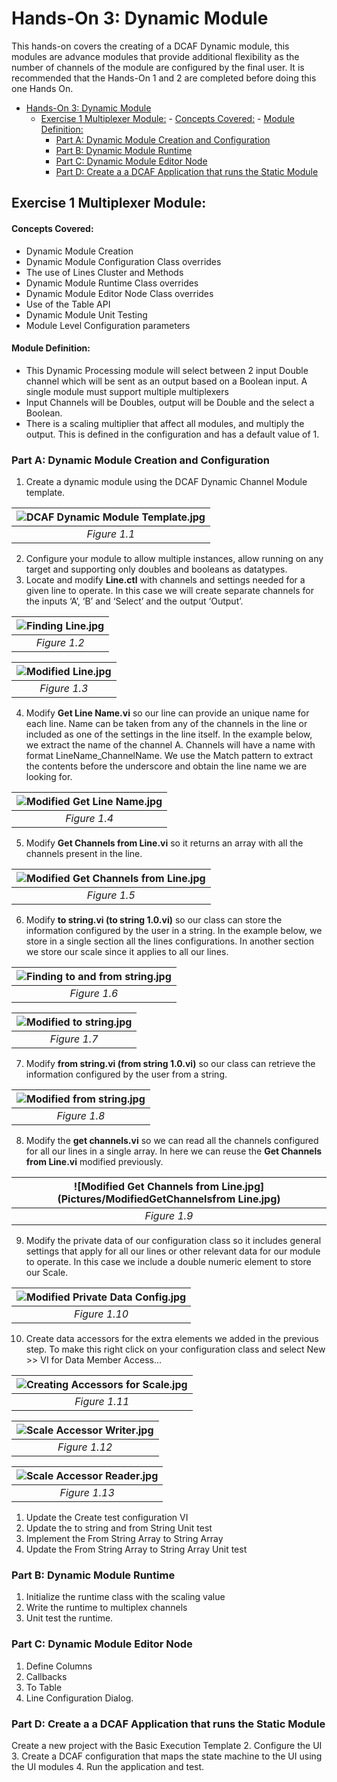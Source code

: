 # Hands-On 3: Dynamic Module
This hands-on covers the creating of a DCAF Dynamic module, this modules are advance modules that provide additional flexibility as the number of channels of the module are configured by the final user.
It is recommended that the Hands-On 1 and 2 are completed before doing this one Hands On.

<!-- TOC depthFrom:1 depthTo:6 withLinks:1 updateOnSave:1 orderedList:0 -->

- [Hands-On 3: Dynamic Module](#hands-on-3-dynamic-module)
	- [Exercise 1 Multiplexer Module:](#exercise-1-multiplexer-module)
			- [Concepts Covered:](#concepts-covered)
			- [Module Definition:](#module-definition)
		- [Part A: Dynamic Module Creation and Configuration](#part-a-dynamic-module-creation-and-configuration)
		- [Part B: Dynamic Module Runtime](#part-b-dynamic-module-runtime)
		- [Part C: Dynamic Module Editor Node](#part-c-dynamic-module-editor-node)
		- [Part D:  Create a a DCAF Application that runs the Static Module](#part-d-create-a-a-dcaf-application-that-runs-the-static-module)

<!-- /TOC -->

## Exercise 1 Multiplexer Module:

#### Concepts Covered:
- Dynamic Module Creation
- Dynamic Module Configuration Class overrides
- The use of Lines Cluster and Methods
- Dynamic Module Runtime Class overrides
- Dynamic Module Editor Node Class overrides
- Use of the Table API
- Dynamic Module Unit Testing
- Module Level Configuration parameters

#### Module Definition:
 - This Dynamic Processing module will select between 2 input Double channel  which will be sent as an output based on a Boolean input.
 A single module must support multiple multiplexers
 - Input Channels will be Doubles, output will be Double and the select a Boolean.
 - There is a scaling multiplier that affect all modules, and multiply the output. This is defined in the configuration and has a default value of 1.




### Part A: Dynamic Module Creation and Configuration
1. Create a dynamic module using the DCAF Dynamic Channel Module template.


|![DCAF Dynamic Module Template.jpg](Pictures/dynamic_template.jpg)|
|:--:|
|*Figure 1.1*|

2. Configure your module to allow multiple instances, allow running on any target and supporting only doubles and booleans as datatypes.
3. Locate and modify **Line.ctl** with channels and settings needed for a given line to operate. In this case we will create separate channels for the inputs ‘A’, ‘B’ and ‘Select’ and the output ‘Output’. 


|![Finding Line.jpg](Pictures/find_line.jpg)|
|:--:|
|*Figure 1.2*|


|![Modified Line.jpg](Pictures/ModifiedLine.jpg)|
|:--:|
|*Figure 1.3*|
 
4. Modify **Get Line Name.vi** so our line can provide an unique name for each line. Name can be taken from any of the channels in the line or included as one of the settings in the line itself. In the example below, we extract the name of the channel A. Channels will have a name with format LineName_ChannelName. We use the Match pattern to extract the contents before the underscore and obtain the line name we are looking for. 


|![Modified Get Line Name.jpg](Pictures/ModifiedGetLineName.jpg)|
|:--:|
|*Figure 1.4*|

5. Modify **Get Channels from Line.vi** so it returns an array with all the channels present in the line.


|![Modified Get Channels from Line.jpg](Pictures/ModifiedGetChannelsfromLine.jpg)|
|:--:|
|*Figure 1.5*|

6. Modify **to string.vi (to string 1.0.vi)** so our class can store the information configured by the user in a string. In the example below, we store in a single section all the lines configurations. In another section we store our scale since it applies to all our lines. 


|![Finding to and from string.jpg](Pictures/Findtoandfromstring.jpg)|
|:--:|
|*Figure 1.6*|


|![Modified to string.jpg](Pictures/Modifiedtostring.jpg)|
|:--:|
|*Figure 1.7*|

7. Modify **from string.vi (from string 1.0.vi)** so our class can retrieve the information configured by the user from a string.


|![Modified from string.jpg](Pictures/Modifiedfromstring.jpg)|
|:--:|
|*Figure 1.8*|

8. Modify the **get channels.vi** so we can read all the channels configured for all our lines in a single array. In here we can reuse the **Get Channels from Line.vi** modified previously.


|![Modified Get Channels from Line.jpg](Pictures/ModifiedGetChannelsfrom Line.jpg)|
|:--:|
|*Figure 1.9*|

9. Modify the private data of our configuration class so it includes general settings that apply for all our lines or other relevant data for our module to operate. In this case we include a double numeric element to store our Scale.


|![Modified Private Data Config.jpg](Pictures/ModifiedPrivateDataConfig.jpg)|
|:--:|
|*Figure 1.10*|

10. Create data accessors for the extra elements we added in the previous step. To make this right click on your configuration class and select New >> VI for Data Member Access…


|![Creating Accessors for Scale.jpg](Pictures/CreatingAccessorsforScale.jpg)|
|:--:|
|*Figure 1.11*|


|![Scale Accessor Writer.jpg](Pictures/ScaleAccessorWriter.jpg)|
|:--:|
|*Figure 1.12*|


|![Scale Accessor Reader.jpg](Pictures/ScaleAccessorReader.jpg)|
|:--:|
|*Figure 1.13*|

1. Update the Create test configuration VI
1. Update the to string and from String Unit test
1. Implement the From String Array to String Array
1. Update the From String Array to String Array Unit test


### Part B: Dynamic Module Runtime
1. Initialize the runtime class with the scaling value
2. Write the runtime to multiplex channels
3. Unit test the runtime.


### Part C: Dynamic Module Editor Node
1. Define Columns
2. Callbacks
3. To Table
4. Line Configuration Dialog.

### Part D:  Create a a DCAF Application that runs the Static Module
Create a new project with the Basic Execution Template
2. Configure the UI
3. Create a DCAF configuration that maps the state machine to the UI using the UI modules
4. Run the application and test.
